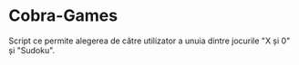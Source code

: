 # Cobra-Games
 Script ce permite alegerea de către utilizator a unuia dintre jocurile "X și 0" și "Sudoku".


